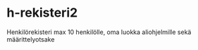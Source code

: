 h-rekisteri2
============

Henkilörekisteri max 10 henkilölle, oma luokka aliohjelmille sekä määrittelyotsake
